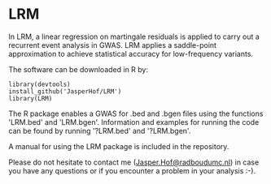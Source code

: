 # LRM

In LRM, a linear regression on martingale residuals is applied to carry out a recurrent event analysis in GWAS. LRM applies a saddle-point approximation to achieve statistical accuracy for low-frequency variants. 

The software can be downloaded in R by:
```
library(devtools)
install_github('JasperHof/LRM')
library(LRM)
```

The R package enables a GWAS for .bed and .bgen files using the functions 'LRM.bed' and 'LRM.bgen'. Information and examples for running the code can be found by running '?LRM.bed' and '?LRM.bgen'. 

A manual for using the LRM package is included in the repository.

Please do not hesitate to contact me (Jasper.Hof@radboudumc.nl) in case you have any questions or if you encounter a problem in your analysis :-).

